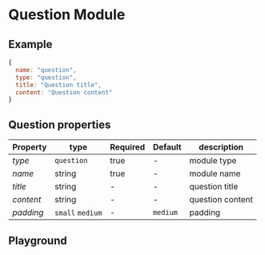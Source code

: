 
# Question Module

## Example
```jsx
{
  name: "question",
  type: "question",
  title: "Question title",
  content: "Question content"
}
```

## Question properties

| Property     | type           | Required | Default | description |
| ------------ | -------------- | -------- | ------- | ----------- |
| *type*       | `question`     | true     | -       | module type |
| *name*       | string         | true     | -       | module name |
| *title*      | string         | -        | -       | question title |
| *content*    | string         | -        | -       | question content |
| *padding*   | `small` `medium` | -        | `medium`  | padding |

## Playground
